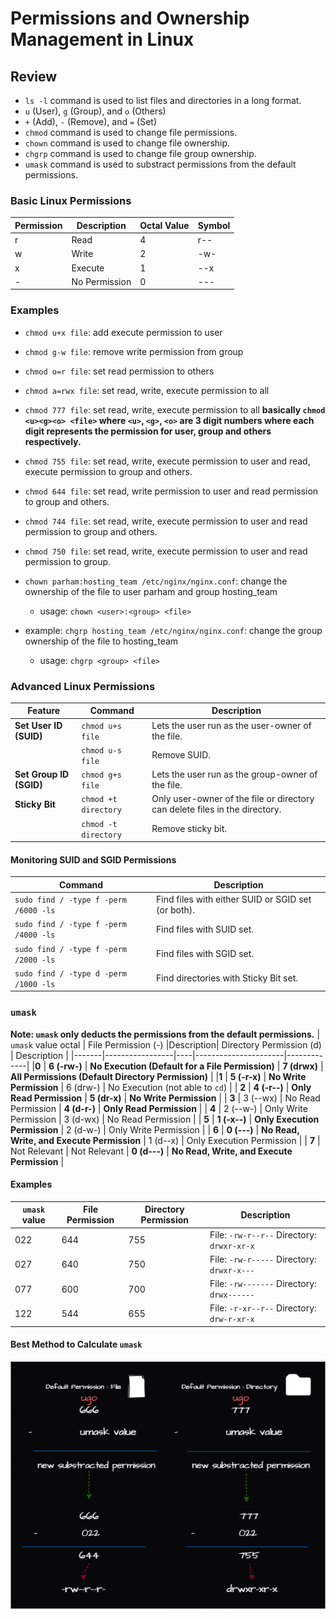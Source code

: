 # Permissions and Ownership Management in Linux
## Review
- ```ls -l``` command is used to list files and directories in a long format.
- `u` (User), `g` (Group), and `o` (Others)
- ``+`` (Add), ``-`` (Remove), and ``=`` (Set)
- ``chmod`` command is used to change file permissions.
- ``chown`` command is used to change file ownership.
- ``chgrp`` command is used to change file group ownership.
- ``umask`` command is used to substract permissions from the default permissions.
### Basic Linux Permissions
| Permission | Description | Octal Value | Symbol |
| --- | --- | --- | --- |
| r | Read | 4 | r-- |
| w | Write | 2 | -w- |
| x | Execute | 1 | --x |
| - | No Permission | 0 | --- |

### Examples
- ``chmod u+x file``: add execute permission to user
- ``chmod g-w file``: remove write permission from group
- ``chmod o=r file``: set read permission to others
- ``chmod a=rwx file``: set read, write, execute permission to all
- ``chmod 777 file``: set read, write, execute permission to all
**basically ``chmod <u><g><o> <file>`` where ``<u>``, ``<g>``, ``<o>`` are 3 digit numbers where each digit represents the permission for user, group and others respectively.**
- ``chmod 755 file``: set read, write, execute permission to user and read, execute permission to group and others.
- ``chmod 644 file``: set read, write permission to user and read permission to group and others.
- ``chmod 744 file``: set read, write, execute permission to user and read permission to group and others.
- ```chmod 750 file```: set read, write, execute permission to user and read permission to group.

- ``chown parham:hosting_team /etc/nginx/nginx.conf``: change the ownership of the file to user parham and group hosting_team
  	- usage: ``chown <user>:<group> <file>`` 
- example: ``chgrp hosting_team /etc/nginx/nginx.conf``: change the group ownership of the file to hosting_team
   -  usage: ``chgrp <group> <file>``
### Advanced Linux Permissions
| Feature       | Command                | Description                                                                 |
|---------------|------------------------|-----------------------------------------------------------------------------|
| **Set User ID (SUID)** | `chmod u+s file`       | Lets the user run as the user-owner of the file.                             |
|               | `chmod u-s file`       | Remove SUID.                                                                |
| **Set Group ID (SGID)** | `chmod g+s file`       | Lets the user run as the group-owner of the file.                            |
| **Sticky Bit** | `chmod +t directory`   | Only user-owner of the file or directory can delete files in the directory.  |
|               | `chmod -t directory`   | Remove sticky bit.                                                          |

#### Monitoring SUID and SGID Permissions

| Command                                | Description                                      |
|----------------------------------------|--------------------------------------------------|
| `sudo find / -type f -perm /6000 -ls`  | Find files with either SUID or SGID set (or both).|
| `sudo find / -type f -perm /4000 -ls`  | Find files with SUID set.                        |
| `sudo find / -type f -perm /2000 -ls`  | Find files with SGID set.                        |
| `sudo find / -type d -perm /1000 -ls`  | Find directories with Sticky Bit set.            |
### ``umask``
**Note: ``umask`` only deducts the permissions from the default permissions.**
| ``umask`` value octal | File Permission (-) |Description| Directory Permission (d) | Description |
|-------|-----------------|----|----------------------|-------------|
|**0** | **6 (-rw-)** | **No Execution (Default for a File Permission)** | **7 (drwx)** | **All Permissions (Default Directory Permission)** |
|**1** | **5 (-r-x)** | **No Write Permission** | 6 (drw-) | No Execution (not able to ``cd``) |
| **2** | **4 (-r--)** | **Only Read Permission** | **5 (dr-x)** | **No Write Permission** |
| **3** | 3 (--wx) | No Read Permission | **4 (d-r-)** | **Only Read Permission** |
| **4** | 2 (--w-) | Only Write Permission | 3 (d-wx) | No Read Permission |
| **5** | **1 (-x--)** | **Only Execution Permission** | 2 (d-w-) | Only Write Permission |
| **6** | **0 (---)** | **No Read, Write, and Execute Permission** | 1 (d--x) | Only Execution Permission |
| **7** | Not Relevant | Not Relevant | **0 (d---)** | **No Read, Write, and Execute Permission** |
#### Examples
| ``umask`` value | File Permission | Directory Permission | Description |
|-----------------|-----------------|----------------------|--|
| 022 | 644 | 755 | File: ``-rw-r--r--`` Directory: ``drwxr-xr-x`` |
| 027 | 640 | 750 | File: ``-rw-r-----`` Directory: ``drwxr-x---`` |
| 077 | 600 | 700 | File: ``-rw-------`` Directory: ``drwx------`` |
| 122 | 544 | 655 | File: ``-r-xr--r--`` Directory: ``drw-r-xr-x`` |
#### Best Method to Calculate ``umask`` 
![umask](umask.drawio.png)
